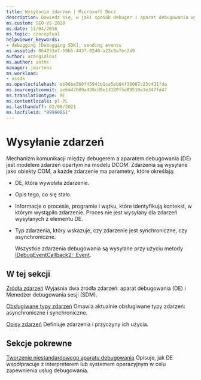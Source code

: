 ```yaml
---
title: Wysyłanie zdarzeń | Microsoft Docs
description: Dowiedz się, w jaki sposób debuger i aparat debugowania wykorzystują model zdarzeń oparty na modelu DCOM. Zdarzenia są wysyłane jako obiekty COM.
ms.custom: SEO-VS-2020
ms.date: 11/04/2016
ms.topic: conceptual
helpviewer_keywords:
- debugging [Debugging SDK], sending events
ms.assetid: 064231e7-59b5-4437-8240-a23c0a7ec2a9
author: acangialosi
ms.author: anthc
manager: jmartens
ms.workload:
- vssdk
ms.openlocfilehash: eb86be560f45941b1ca5eb04f38087c23c431fda
ms.sourcegitcommit: ae6d47b09a439cd0e13180f5e89510e3e347fd47
ms.translationtype: MT
ms.contentlocale: pl-PL
ms.lasthandoff: 02/08/2021
ms.locfileid: "99960861"
---
```

# <a name="send-events"></a>Wysyłanie zdarzeń
Mechanizm komunikacji między debugerem a aparatem debugowania (DE) jest modelem zdarzeń opartym na modelu DCOM. Zdarzenia są wysyłane jako obiekty COM, a każde zdarzenie ma parametry, które określają:

- DE, która wywołała zdarzenie.

- Opis tego, co się stało.

- Informacje o procesie, programie i wątku, które identyfikują kontekst, w którym wystąpiło zdarzenie. Proces nie jest wysyłany dla zdarzeń wysyłanych z elementu DE.

- Typ zdarzenia, który wskazuje, czy zdarzenie jest synchroniczne, czy asynchroniczne.

  Wszystkie zdarzenia debugowania są wysyłane przy użyciu metody [IDebugEventCallback2:: Event](../../extensibility/debugger/reference/idebugeventcallback2-event.md).

## <a name="in-this-section"></a>W tej sekcji
 [Źródła zdarzeń](../../extensibility/debugger/event-sources-visual-studio-sdk.md) Wyjaśnia dwa źródła zdarzeń: aparat debugowania (DE) i Menedżer debugowania sesji (SDM).

 [Obsługiwane typy zdarzeń](../../extensibility/debugger/supported-event-types.md) Omawia aktualnie obsługiwane typy zdarzeń: asynchroniczne i synchroniczne.

 [Opisy zdarzeń](../../extensibility/debugger/event-descriptions.md) Definiuje zdarzenia i przyczyny ich użycia.

## <a name="related-sections"></a>Sekcje pokrewne
 [Tworzenie niestandardowego aparatu debugowania](../../extensibility/debugger/creating-a-custom-debug-engine.md) Opisuje, jak DE współpracuje z interpreterem lub systemem operacyjnym w celu zapewnienia usług debugowania.
